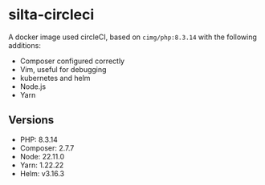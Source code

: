 # silta-circleci
A docker image used circleCI, based on `cimg/php:8.3.14` with the following additions:

- Composer configured correctly
- Vim, useful for debugging
- kubernetes and helm
- Node.js
- Yarn

## Versions
- PHP: 8.3.14
- Composer: 2.7.7
- Node: 22.11.0
- Yarn: 1.22.22
- Helm: v3.16.3
